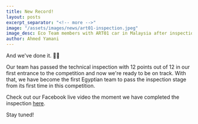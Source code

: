 ```yaml
---
title: New Record!
layout: posts
excerpt_separator: "<!-- more -->"
image: "/assets/images/news/art01-inspection.jpeg"
image_desc: Eco Team members with ART01 car in Malaysia after inspection completion, outside, clouds, photograph.
author: Ahmed Yamani
---
```


And we've done it. 💪🏻 <!-- more -->

Our team has passed the technical inspection with 12 points out of 12 in our first entrance to the competition and now we're ready to be on track. With that, we have become the first Egyptian team to pass the inspection stage from its first time in this competition.

Check out our Facebook live video the moment we have completed the inspection [here](https://www.facebook.com/arrowecoteam/videos/463234981082274/).

Stay tuned!